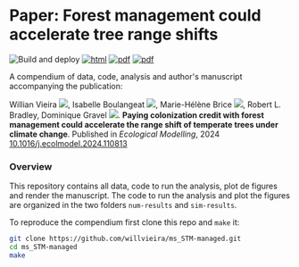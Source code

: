 # Paper: Forest management could accelerate tree range shifts

![Build and deploy](https://github.com/willvieira/ms_STM-managed/workflows/Build%20and%20deploy/badge.svg) [![html](https://img.shields.io/badge/read-html-brightgreen)](https://willvieira.github.io/ms_STM-managed/) [![pdf](https://img.shields.io/badge/read-pdf-green.svg)](https://willvieira.github.io/ms_STM-managed/manuscript.pdf) [![pdf](https://img.shields.io/badge/read-docx-yellow.svg)](https://willvieira.github.io/ms_STM-managed/manuscript.docx)

A compendium of data, code, analysis and author's manuscript accompanying the publication:

Willian Vieira [![](https://orcid.org/sites/default/files/images/orcid_16x16.png)](https://orcid.org/0000-0003-0283-4570), Isabelle Boulangeat [![](https://orcid.org/sites/default/files/images/orcid_16x16.png)](https://orcid.org/0000-0002-8463-7046), Marie-Hélène Brice [![](https://orcid.org/sites/default/files/images/orcid_16x16.png)](https://orcid.org/0000-0001-9505-1860), Robert L. Bradley, Dominique Gravel [![](https://orcid.org/sites/default/files/images/orcid_16x16.png)](https://orcid.org/0000-0002-4498-7076). **Paying colonization credit with forest management could accelerate the range shift of temperate trees under climate change**.  Published in *Ecological Modelling*, 2024 [10.1016/j.ecolmodel.2024.110813](https://doi.org/10.1016/j.ecolmodel.2024.110813)

### Overview

This repository contains all data, code to run the analysis, plot de figures and render the manuscript.
The code to run the analysis and plot the figures are organized in the two folders `num-results` and `sim-results`.

To reproduce the compendium first clone this repo and `make` it:

```sh
git clone https://github.com/willvieira/ms_STM-managed.git
cd ms_STM-managed
make
```
